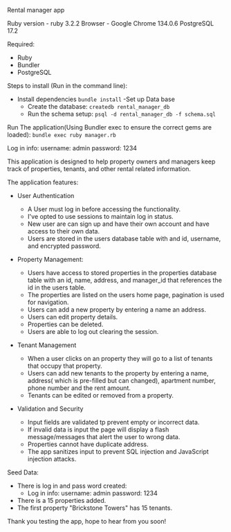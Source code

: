 Rental manager app

Ruby version - ruby 3.2.2
Browser - Google Chrome 134.0.6
PostgreSQL 17.2

Required:
  - Ruby
  - Bundler
  - PostgreSQL

Steps to install (Run in the command line): 
  - Install dependencies
    `bundle install`
  -Set up Data base
    - Create the database:
     `createdb rental_manager_db`
    - Run the schema setup:
     `psql -d rental_manager_db -f schema.sql`

Run The application(Using Bundler exec to ensure the correct gems are loaded):
  `bundle exec ruby manager.rb`

Log in info:
  username: admin
  password: 1234

This application is designed to help property owners and managers keep track of properties,
tenants, and other rental related information. 

The application features:
  - User Authentication
    - A User must log in before accessing the functionality.
    - I've opted to use sessions to maintain log in status.
    - New user are can sign up and have their own account and have access to their own
      data.
    - Users are stored in the users database table with and id, username, and encrypted password.

  - Property Management:
    - Users have access to stored properties in the properties database table with an id, name, address, and   manager_id that references the id in the users table.
    - The properties are listed on the users home page, pagination is used for navigation.
    - Users can add a new property by entering a name an address.
    - Users can edit property details.
    - Properties can be deleted.
    - Users are able to log out clearing the session.

  - Tenant Management
    - When a user clicks on an property they will go to a list of tenants that occupy that property.
    - Users can add new tenants to the property by entering a name, address( which is pre-filled but can changed), apartment number, phone number and the rent amount.
    - Tenants can be edited or removed from a property.

  - Validation and Security
    - Input fields are validated tp prevent empty or incorrect data.
    - If invalid data is input the page will display a flash message/messages that alert the user to wrong data.
    - Properties cannot have duplicate address.
    - The app sanitizes input to prevent SQL injection and JavaScript injection attacks.

Seed Data:
  - There is log in and pass word created:
    - Log in info:
        username: admin
        password: 1234
  - There is a 15 properties added.
  - The first property "Brickstone Towers" has 15 tenants.

Thank you testing the app, hope to hear from you soon!
